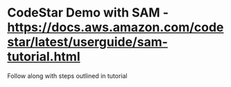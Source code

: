 # CodeStar Demo with SAM - https://docs.aws.amazon.com/codestar/latest/userguide/sam-tutorial.html

Follow along with steps outlined in tutorial
